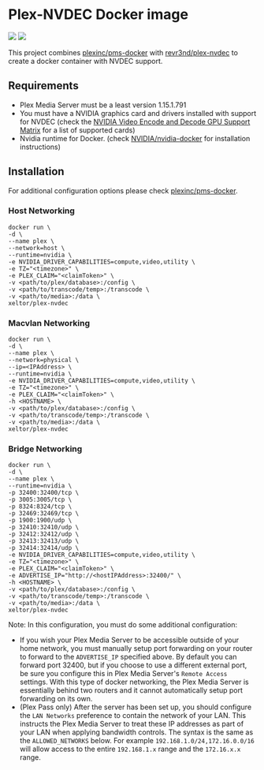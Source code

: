 # Plex-NVDEC Docker image
[![](https://images.microbadger.com/badges/version/xeltor/plex-nvdec.svg)](https://microbadger.com/images/xeltor/plex-nvdec "Get your own version badge on microbadger.com") [![](https://images.microbadger.com/badges/image/xeltor/plex-nvdec.svg)](https://microbadger.com/images/xeltor/plex-nvdec "Get your own image badge on microbadger.com")

This project combines [plexinc/pms-docker](https://github.com/plexinc/pms-docker) with [revr3nd/plex-nvdec](https://github.com/revr3nd/plex-nvdec) to create a docker container with NVDEC support.

## Requirements

- Plex Media Server must be a least version 1.15.1.791
- You must have a NVIDIA graphics card and drivers installed with support for NVDEC (check the [NVIDIA Video Encode and Decode GPU Support Matrix](https://developer.nvidia.com/video-encode-decode-gpu-support-matrix) for a list of supported cards)
- Nvidia runtime for Docker. (check [NVIDIA/nvidia-docker](https://github.com/NVIDIA/nvidia-docker#quickstart) for installation instructions)

## Installation
For additional configuration options please check [plexinc/pms-docker](https://github.com/plexinc/pms-docker#parameters).

### Host Networking

```
docker run \
-d \
--name plex \
--network=host \
--runtime=nvidia \
-e NVIDIA_DRIVER_CAPABILITIES=compute,video,utility \
-e TZ="<timezone>" \
-e PLEX_CLAIM="<claimToken>" \
-v <path/to/plex/database>:/config \
-v <path/to/transcode/temp>:/transcode \
-v <path/to/media>:/data \
xeltor/plex-nvdec
```

### Macvlan Networking

```
docker run \
-d \
--name plex \
--network=physical \
--ip=<IPAddress> \
--runtime=nvidia \
-e NVIDIA_DRIVER_CAPABILITIES=compute,video,utility \
-e TZ="<timezone>" \
-e PLEX_CLAIM="<claimToken>" \
-h <HOSTNAME> \
-v <path/to/plex/database>:/config \
-v <path/to/transcode/temp>:/transcode \
-v <path/to/media>:/data \
xeltor/plex-nvdec
```

### Bridge Networking

```
docker run \
-d \
--name plex \
--runtime=nvidia \
-p 32400:32400/tcp \
-p 3005:3005/tcp \
-p 8324:8324/tcp \
-p 32469:32469/tcp \
-p 1900:1900/udp \
-p 32410:32410/udp \
-p 32412:32412/udp \
-p 32413:32413/udp \
-p 32414:32414/udp \
-e NVIDIA_DRIVER_CAPABILITIES=compute,video,utility \
-e TZ="<timezone>" \
-e PLEX_CLAIM="<claimToken>" \
-e ADVERTISE_IP="http://<hostIPAddress>:32400/" \
-h <HOSTNAME> \
-v <path/to/plex/database>:/config \
-v <path/to/transcode/temp>:/transcode \
-v <path/to/media>:/data \
xeltor/plex-nvdec
```

Note: In this configuration, you must do some additional configuration:

- If you wish your Plex Media Server to be accessible outside of your home network, you must manually setup port forwarding on your router to forward to the `ADVERTISE_IP` specified above.  By default you can forward port 32400, but if you choose to use a different external port, be sure you configure this in Plex Media Server's `Remote Access` settings.  With this type of docker networking, the Plex Media Server is essentially behind two routers and it cannot automatically setup port forwarding on its own.
- (Plex Pass only) After the server has been set up, you should configure the `LAN Networks` preference to contain the network of your LAN.  This instructs the Plex Media Server to treat these IP addresses as part of your LAN when applying bandwidth controls.  The syntax is the same as the `ALLOWED_NETWORKS` below.  For example `192.168.1.0/24,172.16.0.0/16` will allow access to the entire `192.168.1.x` range and the `172.16.x.x` range.
